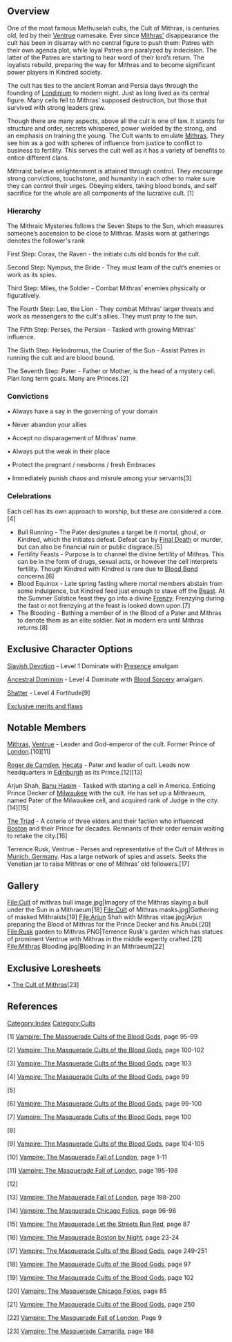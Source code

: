 ## Overview

<section begin=summary/>

One of the most famous Methuselah cults, the Cult of Mithras, is
centuries old, led by their
<a href="Ventrue" class="wikilink" title="Ventrue">Ventrue</a> namesake.
Ever since
<a href="Mithras" class="wikilink" title="Mithras’">Mithras’</a>
disappearance the cult has been in disarray with no central figure to
push them: Patres with their own agenda plot, while loyal Patres are
paralyzed by indecision. The latter of the Patres are starting to hear
word of their lord’s return. The loyalists rebuild, preparing the way
for Mithras and to become significant power players in Kindred society.

<section end=summary/>

The cult has ties to the ancient Roman and Persia days through the
founding of
<a href="London,_UK" class="wikilink" title="Londinium">Londinium</a> to
modern night. Just as long lived as its central figure. Many cells fell
to Mithras’ supposed destruction, but those that survived with strong
leaders grew.

Though there are many aspects, above all the cult is one of law. It
stands for structure and order, secrets whispered, power wielded by the
strong, and an emphasis on training the young. The Cult wants to emulate
<a href="Mithras" class="wikilink" title="Mithras">Mithras</a>. They see
him as a god with spheres of influence from justice to conflict to
business to fertility. This serves the cult well as it has a variety of
benefits to entice different clans.

Mithraist believe enlightenment is attained through control. They
encourage strong convictions, touchstone, and humanity in each other to
make sure they can control their urges. Obeying elders, taking blood
bonds, and self sacrifice for the whole are all components of the
lucrative cult. [1]

### Hierarchy

The Mithraic Mysteries follows the Seven Steps to the Sun, which
measures someone’s ascension to be close to Mithras. Masks worn at
gatherings denotes the follower's rank

First Step: Corax, the Raven - the initiate cuts old bonds for the cult.

Second Step: Nympus, the Bride - They must learn of the cult’s enemies
or work as its spies.

Third Step: Miles, the Soldier - Combat Mithras’ enemies physically or
figuratively.

The Fourth Step: Leo, the Lion - They combat Mithras’ larger threats and
work as messengers to the cult's allies. They must pray to the sun.

The Fifth Step: Perses, the Persian - Tasked with growing Mithras’
influence.

The Sixth Step: Heliodromus, the Courier of the Sun - Assist Patres in
running the cult and are blood bound.

The Seventh Step: Pater - Father or Mother, is the head of a mystery
cell. Plan long term goals. Many are Princes.[2]

### Convictions

• Always have a say in the governing of your domain

• Never abandon your allies

• Accept no disparagement of Mithras’ name

• Always put the weak in their place

• Protect the pregnant / newborns / fresh Embraces

• Immediately punish chaos and misrule among your servants[3]

### Celebrations

Each cell has its own approach to worship, but these are considered a
core.[4]

- Bull Running - The Pater designates a target be it mortal, ghoul, or
  Kindred, which the initiates defeat. Defeat can by
  <a href="Final_death" class="wikilink" title="Final Death">Final
  Death</a> or murder, but can also be financial ruin or public
  disgrace.[5]
- Fertility Feasts - Purpose is to channel the divine fertility of
  Mithras. This can be in the form of drugs, sexual acts, or however the
  cell interprets fertility. Though Kindred with Kindred is rare due to
  <a href="Blood_Bond" class="wikilink" title="Blood Bond">Blood Bond</a>
  concerns.[6]
- Blood Equinox - Late spring fasting where mortal members abstain from
  some indulgence, but Kindred feed just enough to stave off the
  <a href="Beast" class="wikilink" title="Beast">Beast</a>. At the
  Summer Solstice feast they go into a divine
  <a href="Frenzy" class="wikilink" title="Frenzy">Frenzy</a>. Frenzying
  during the fast or not frenzying at the feast is looked down upon.[7]
- The Blooding - Bathing a member of in the Blood of a Pater and Mithras
  to denote them as an elite soldier. Not in modern era until Mithras
  returns.[8]

## Exclusive Character Options

<a href="Dominate#Slavish_Devotion" class="wikilink"
title="Slavish Devotion">Slavish Devotion</a> - Level 1 Dominate with
<a href="Presence" class="wikilink" title="Presence">Presence</a>
amalgam

<a href="Dominate#Ancestral_Dominion" class="wikilink"
title="Ancestral Dominion">Ancestral Dominion</a> - Level 4 Dominate
with
<a href="Blood_Sorcery" class="wikilink" title="Blood Sorcery">Blood
Sorcery</a> amalgam.

<a href="Fortitude#Shatter" class="wikilink" title="Shatter">Shatter</a> -
Level 4 Fortitude[9]

<a href="Merits_and_Flaws#Mithraic_Mysteries" class="wikilink"
title="Exclusive merits and flaws">Exclusive merits and flaws</a>

## Notable Members

<a href="Mithras" class="wikilink" title="Mithras">Mithras</a>,
<a href="Ventrue" class="wikilink" title="Ventrue">Ventrue</a> - Leader
and God-emperor of the cult. Former Prince of
<a href="London,_UK" class="wikilink" title="London">London</a>.[10][11]

<a href="Roger_de_Camden" class="wikilink" title="Roger de Camden">Roger
de Camden</a>,
<a href="Hecata" class="wikilink" title="Hecata">Hecata</a> - Pater and
leader of cult. Leads now headquarters in
<a href="Edinburgh,_Scotland" class="wikilink"
title="Edinburgh">Edinburgh</a> as its Prince.[12][13]

Arjun Shah,
<a href="Banu_Haqim" class="wikilink" title="Banu Haqim">Banu Haqim</a> -
Tasked with starting a cell in America. Enticing Prince Decker of
<a href="Milwaukee,_Wisconsin" class="wikilink"
title="Milwaukee">Milwaukee</a> with the cult. He has set up a
Mithraeum, named Pater of the Milwaukee cell, and acquired rank of Judge
in the city.[14][15]

<a href="Boston,_Massachusetts#The_Triad" class="wikilink"
title="The Triad">The Triad</a> - A coterie of three elders and their
faction who influenced <a href="Boston,_Massachusetts" class="wikilink"
title="Boston">Boston</a> and their Prince for decades. Remnants of
their order remain waiting to retake the city.[16]

Terrence Rusk, Ventrue - Perses and representative of the Cult of
Mithras in <a href="Munich,_Germany" class="wikilink"
title="Munich, Germany">Munich, Germany</a>. Has a large network of
spies and assets. Seeks the Venetian jar to raise Mithras or one of
Mithras' old followers.[17]

## Gallery

<File:Cult> of mithras bull image.jpg|Imagery of the Mithras slaying a
bull under the Sun in a Mithraeum[18] <File:Cult> of Mithras
masks.jpg|Gathering of masked Mithraists[19] <File:Arjun> Shah with
Mithras vitae.jpg|Arjun preparing the Blood of Mithras for the Prince
Decker and his Anubi.[20] <File:Rusk> garden to Mithras.PNG|Terrence
Rusk's garden which has statues of prominent Ventrue with Mithras in the
middle expertly crafted.[21] <File:Mithras> Blooding.jpg|Blooding in an
Mithraeum[22]

## Exclusive Loresheets

• <a href="Loresheets#The_Cult_of_Mithras" class="wikilink"
title="The Cult of Mithras">The Cult of Mithras</a>[23]

## References

<references />

<a href="Category:Index" class="wikilink"
title="Category:Index">Category:Index</a>
<a href="Category:Cults" class="wikilink"
title="Category:Cults">Category:Cults</a>

[1] <a href="Vampire:_The_Masquerade_Cults_of_the_Blood_Gods"
class="wikilink"
title="Vampire: The Masquerade Cults of the Blood Gods">Vampire: The
Masquerade Cults of the Blood Gods</a>, page 95-99

[2] <a href="Vampire:_The_Masquerade_Cults_of_the_Blood_Gods"
class="wikilink"
title="Vampire: The Masquerade Cults of the Blood Gods">Vampire: The
Masquerade Cults of the Blood Gods</a>, page 100-102

[3] <a href="Vampire:_The_Masquerade_Cults_of_the_Blood_Gods"
class="wikilink"
title="Vampire: The Masquerade Cults of the Blood Gods">Vampire: The
Masquerade Cults of the Blood Gods</a>, page 103

[4] <a href="Vampire:_The_Masquerade_Cults_of_the_Blood_Gods"
class="wikilink"
title="Vampire: The Masquerade Cults of the Blood Gods">Vampire: The
Masquerade Cults of the Blood Gods</a>, page 99

[5]

[6] <a href="Vampire:_The_Masquerade_Cults_of_the_Blood_Gods"
class="wikilink"
title="Vampire: The Masquerade Cults of the Blood Gods">Vampire: The
Masquerade Cults of the Blood Gods</a>, page 99-100

[7] <a href="Vampire:_The_Masquerade_Cults_of_the_Blood_Gods"
class="wikilink"
title="Vampire: The Masquerade Cults of the Blood Gods">Vampire: The
Masquerade Cults of the Blood Gods</a>, page 100

[8]

[9] <a href="Vampire:_The_Masquerade_Cults_of_the_Blood_Gods"
class="wikilink"
title="Vampire: The Masquerade Cults of the Blood Gods">Vampire: The
Masquerade Cults of the Blood Gods</a>, page 104-105

[10] <a href="Vampire:_The_Masquerade_Fall_of_London" class="wikilink"
title="Vampire: The Masquerade Fall of London">Vampire: The Masquerade
Fall of London</a>, page 1-11

[11] <a href="Vampire:_The_Masquerade_Fall_of_London" class="wikilink"
title="Vampire: The Masquerade Fall of London">Vampire: The Masquerade
Fall of London</a>, page 195-198

[12]

[13] <a href="Vampire:_The_Masquerade_Fall_of_London" class="wikilink"
title="Vampire: The Masquerade Fall of London">Vampire: The Masquerade
Fall of London</a>, page 198-200

[14] <a href="Vampire:_The_Masquerade_Chicago_Folios" class="wikilink"
title="Vampire: The Masquerade Chicago Folios">Vampire: The Masquerade
Chicago Folios</a>, page 96-98

[15] <a href="Vampire:_The_Masquerade_Let_the_Streets_Run_Red"
class="wikilink"
title="Vampire: The Masquerade Let the Streets Run Red">Vampire: The
Masquerade Let the Streets Run Red</a>, page 87

[16] <a href="Vampire:_The_Masquerade_Boston_by_Night" class="wikilink"
title="Vampire: The Masquerade Boston by Night">Vampire: The Masquerade
Boston by Night</a>, page 23-24

[17] <a href="Vampire:_The_Masquerade_Cults_of_the_Blood_Gods"
class="wikilink"
title="Vampire: The Masquerade Cults of the Blood Gods">Vampire: The
Masquerade Cults of the Blood Gods</a>, page 249-251

[18] <a href="Vampire:_The_Masquerade_Cults_of_the_Blood_Gods"
class="wikilink"
title="Vampire: The Masquerade Cults of the Blood Gods">Vampire: The
Masquerade Cults of the Blood Gods</a>, page 97

[19] <a href="Vampire:_The_Masquerade_Cults_of_the_Blood_Gods"
class="wikilink"
title="Vampire: The Masquerade Cults of the Blood Gods">Vampire: The
Masquerade Cults of the Blood Gods</a>, page 102

[20] <a href="Vampire:_The_Masquerade_Chicago_Folios" class="wikilink"
title="Vampire: The Masquerade Chicago Folios">Vampire: The Masquerade
Chicago Folios</a>, page 85

[21] <a href="Vampire:_The_Masquerade_Cults_of_the_Blood_Gods"
class="wikilink"
title="Vampire: The Masquerade Cults of the Blood Gods">Vampire: The
Masquerade Cults of the Blood Gods</a>, page 250

[22] <a href="Vampire:_The_Masquerade_Fall_of_London" class="wikilink"
title="Vampire: The Masquerade Fall of London">Vampire: The Masquerade
Fall of London</a>, Page 9

[23] <a href="Vampire:_The_Masquerade_Camarilla" class="wikilink"
title="Vampire: The Masquerade Camarilla">Vampire: The Masquerade
Camarilla</a>, page 188
